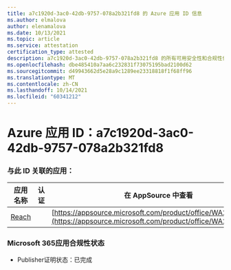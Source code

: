 ```yaml
---
title: a7c1920d-3ac0-42db-9757-078a2b321fd8 的 Azure 应用 ID 信息
ms.author: elmalova
author: elenamalova
ms.date: 10/13/2021
ms.topic: article
ms.service: attestation
certification_type: attested
description: a7c1920d-3ac0-42db-9757-078a2b321fd8 的所有可用安全性和合规性信息。
ms.openlocfilehash: dbe485410a7aa6c232831f73075195bad2100d62
ms.sourcegitcommit: d49943662d5e28a9c1289ee23318818f1f68ff96
ms.translationtype: MT
ms.contentlocale: zh-CN
ms.lasthandoff: 10/14/2021
ms.locfileid: "60341212"
---
```

# <a name="azure-app-id-a7c1920d-3ac0-42db-9757-078a2b321fd8"></a>Azure 应用 ID：a7c1920d-3ac0-42db-9757-078a2b321fd8


### <a name="apps-associated-with-this-id"></a>与此 ID 关联的应用：
| **应用名称** | **认证** | **在 AppSource 中查看** |
|--------------|---------------|-----------------------|
| [Reach](https://docs.microsoft.com/microsoft-365-app-certification/forward/WA200002045) |  | [https://appsource.microsoft.com/product/office/WA200002045](https://appsource.microsoft.com/product/office/WA200002045) |

### <a name="microsoft-365-app-compliance-status"></a>Microsoft 365应用合规性状态
- Publisher证明状态：已完成

